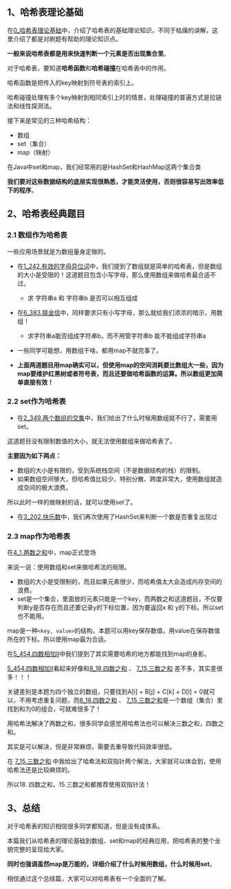 
## 1、哈希表理论基础

在[0_哈希表理论基础](0_哈希表理论基础.md)中，介绍了哈希表的基础理论知识，不同于枯燥的讲解，这里介绍了都是对刷题有帮助的理论知识点。

**一般来说哈希表都是用来快速判断一个元素是否出现集合里**。

对于哈希表，要知道**哈希函数**和**哈希碰撞**在哈希表中的作用。

哈希函数是把传入的key映射到符号表的索引上。

哈希碰撞处理有多个key映射到相同索引上时的情景，处理碰撞的普遍方式是拉链法和线性探测法。

接下来是常见的三种哈希结构：

- 数组
- set（集合）
- map（映射）

在Java中set和map，我们经常用的是HashSet和HashMap这两个集合类

**我们要对这些数据结构的底层实现很熟悉，才能灵活使用，否则很容易写出效率低下的程序**。
## 2、哈希表经典题目

### 2.1 数组作为哈希表

一些应用场景就是为数组量身定做的。

- 在[1_242.有效的字母异位词](1_242.有效的字母异位词.md)中，我们提到了数组就是简单的哈希表，但是数组的大小是受限的！这道题目包含小写字母，那么使用数组来做哈希最合适不过。
	- 求 字符串a 和 字符串b 是否可以相互组成

- 在[6_383.赎金信](6_383.赎金信.md)中，同样要求只有小写字母，那么就给我们浓浓的暗示，用数组！
	- 求字符串a能否组成字符串b，而不用管字符串b 能不能组成字符串a

- 一些同学可能想，用数组干啥，都用map不就完事了。

- **上面两道题目用map确实可以，但使用map的空间消耗要比数组大一些，因为map要维护红黑树或者符号表，而且还要做哈希函数的运算。所以数组更加简单直接有效！**
### 2.2 set作为哈希表

- 在[2_349.两个数组的交集](2_349.两个数组的交集.md)中，我们给出了什么时候用数组就不行了，需要用set。

这道题目没有限制数值的大小，就无法使用数组来做哈希表了。

**主要因为如下两点：**

- 数组的大小是有限的，受到系统栈空间（不是数据结构的栈）的限制。
- 如果数组空间够大，但哈希值比较少、特别分散、跨度非常大，使用数组就造成空间的极大浪费。

所以此时一样的做映射的话，就可以使用set了。


- 在[3_202.快乐数](3_202.快乐数.md)中，我们再次使用了HashSet来判断一个数是否重复出现过

### 2.3 map作为哈希表

在[4_1.两数之和](4_1.两数之和.md)中，map正式登场

来说一说：使用数组和set来做哈希法的局限。

- 数组的大小是受限制的，而且如果元素很少，而哈希值太大会造成内存空间的浪费。
- set是一个集合，里面放的元素只能是一个key，而两数之和这道题目，不仅要判断y是否存在而且还要记录y的下标位置，因为要返回x 和 y的下标。所以set 也不能用。

map是一种`<key, value>`的结构，本题可以用key保存数值，用value在保存数值所在的下标。所以使用map最为合适。


在[5_454.四数相加II](5_454.四数相加II.md)中我们提到了其实需要哈希的地方都能找到map的身影。

[5_454.四数相加II](5_454.四数相加II.md)看起来好像和[8_18.四数之和](8_18.四数之和.md) 、 [7_15.三数之和](7_15.三数之和.md) 差不多，其实差很多！！！

关键差别是本题为四个独立的数组，只要找到A[i] + B[j] + C[k] + D[l] = 0就可以，不用考虑重复问题，而[8_18.四数之和](8_18.四数之和.md) 、 [7_15.三数之和](7_15.三数之和.md)是一个数组（集合）里找到和为0的组合，可就难很多了！

用哈希法解决了两数之和，很多同学会感觉用哈希法也可以解决三数之和，四数之和。

其实是可以解决，但是非常麻烦，需要去重导致代码效率很低。

在 [7_15.三数之和](7_15.三数之和.md) 中我给出了哈希法和双指针两个解法，大家就可以体会到，使用哈希法还是比较麻烦的。

所以18. 四数之和，15.三数之和都推荐使用双指针法！


## 3、总结

对于哈希表的知识相信很多同学都知道，但是没有成体系。

本篇我们从哈希表的理论基础到数组、set和map的经典应用，把哈希表的整个全貌完整的呈现给大家。

**同时也强调虽然map是万能的，详细介绍了什么时候用数组，什么时候用set**。

相信通过这个总结篇，大家可以对哈希表有一个全面的了解。